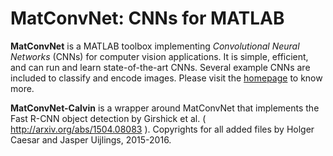 # MatConvNet: CNNs for MATLAB

**MatConvNet** is a MATLAB toolbox implementing *Convolutional Neural
Networks* (CNNs) for computer vision applications. It is simple,
efficient, and can run and learn state-of-the-art CNNs. Several
example CNNs are included to classify and encode images. Please visit
the [homepage](http://www.vlfeat.org/matconvnet) to know more.

**MatConvNet-Calvin** is a wrapper around MatConvNet that implements
the Fast R-CNN object detection by Girshick et al. ( http://arxiv.org/abs/1504.08083 ).
Copyrights for all added files by Holger Caesar and Jasper Uijlings, 2015-2016.
